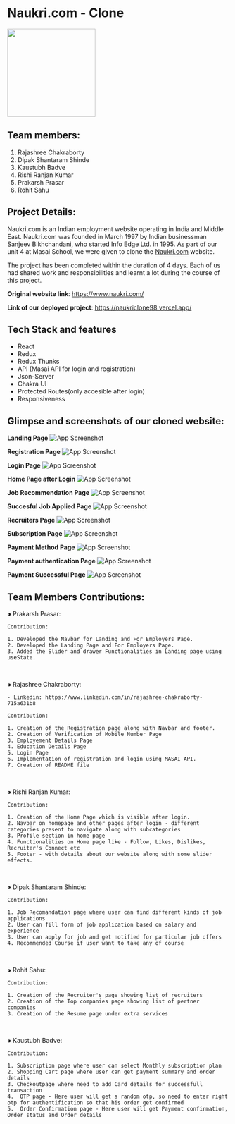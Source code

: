 # Naukri.com - Clone

<img width="200px" src="https://content3.jdmagicbox.com/comp/mumbai/j7/022pxx22.xx22.170821125442.b8j7/catalogue/naukri-com-online-placement-services-oyx4l.jpg?clr=104c56">

## Team members:
1. Rajashree Chakraborty
2. Dipak Shantaram Shinde
3. Kaustubh Badve
4. Rishi Ranjan Kumar
5. Prakarsh Prasar
6. Rohit Sahu

## Project Details:
Naukri.com is an Indian employment website operating in India and Middle East. Naukri.com was founded in March 1997 by Indian businessman Sanjeev Bikhchandani, who started Info Edge Ltd. in 1995. As part of our unit 4 at Masai School, we were given to clone the [Naukri.com](https://www.naukri.com/) website.

The project has been completed within the duration of 4 days. Each of us had shared work and responsibilities and learnt a lot during the course of this project.

**Original website link**: https://www.naukri.com/

**Link of our deployed project**: https://naukriclone98.vercel.app/

## Tech Stack and features
- React
- Redux
- Redux Thunks
- API (Masai API for login and registration)
- Json-Server
- Chakra UI
- Protected Routes(only accesible after login)
- Responsiveness


## Glimpse and screenshots of our cloned website:
**Landing Page**
![App Screenshot](https://github.com/KaustubhBadve/Naukri/blob/main/Screenshots/LandingPage.png)

**Registration Page**
![App Screenshot](https://github.com/KaustubhBadve/Naukri/blob/main/Screenshots/RegisterPage.png)

**Login Page**
![App Screenshot](https://github.com/KaustubhBadve/Naukri/blob/main/Screenshots/LoginPage.png)

**Home Page after Login**
![App Screenshot](https://github.com/KaustubhBadve/Naukri/blob/main/Screenshots/HomePage.png)

**Job Recommendation Page**
![App Screenshot](https://github.com/KaustubhBadve/Naukri/blob/main/Screenshots/JobRecommendation.png)

**Succesful Job Applied Page**
![App Screenshot](https://github.com/KaustubhBadve/Naukri/blob/main/Screenshots/AppliedSuccessfulJob.png)

**Recruiters Page**
![App Screenshot](https://github.com/KaustubhBadve/Naukri/blob/main/Screenshots/RecruitersPage.png)

**Subscription Page**
![App Screenshot](https://github.com/KaustubhBadve/Naukri/blob/main/Screenshots/SubscriptionPage.png)

**Payment Method Page**
![App Screenshot](https://github.com/KaustubhBadve/Naukri/blob/main/Screenshots/PaymentMethodPage.png)

**Payment authentication Page**
![App Screenshot](https://github.com/KaustubhBadve/Naukri/blob/main/Screenshots/AuthenticationPage.png)

**Payment Successful Page**
![App Screenshot](https://github.com/KaustubhBadve/Naukri/blob/main/Screenshots/PaymentSuccessfulPage.png)


## Team Members Contributions:
 ⁍ Prakarsh Prasar:
 
    Contribution:

    1. Developed the Navbar for Landing and For Employers Page.
    2. Developed the Landing Page and For Employers Page.
    3. Added the Slider and drawer Functionalities in Landing page using useState.

<br>

  ⁍ Rajashree Chakraborty:

    - Linkedin: https://www.linkedin.com/in/rajashree-chakraborty-715a631b8

    Contribution:

    1. Creation of the Registration page along with Navbar and footer.
    2. Creation of Verification of Mobile Number Page
    3. Employement Details Page
    4. Education Details Page
    5. Login Page
    6. Implementation of registration and login using MASAI API.
    7. Creation of README file

<br>

  ⁍ Rishi Ranjan Kumar:

    Contribution:

    1. Creation of the Home Page which is visible after login.
    2. Navbar on homepage and other pages after login - different categories present to navigate along with subcategories 
    3. Profile section in home page
    4. Functionalities on Home page like - Follow, Likes, Dislikes, Recruiter's Connect etc
    5. Footer - with details about our website along with some slider effects.

<br>

  ⁍ Dipak Shantaram Shinde:

    Contribution:
    
    1. Job Recomandation page where user can find different kinds of job applications 
    2. User can fill form of job application based on salary and experience
    3. User can apply for job and get notified for particular job offers
    4. Recommended Course if user want to take any of course
    
  <br>

  ⁍ Rohit Sahu:

    Contribution:

    1. Creation of the Recruiter's page showing list of recruiters
    2. Creation of the Top companies page showing list of pertner companies
    3. Creation of the Resume page under extra services
    
  <br>

  ⁍ Kaustubh Badve:

    Contribution:

    1. Subscription page where user can select Monthly subscription plan
    2. Shopping Cart page where user can get payment summary and order details
    3. Checkoutpage where need to add Card details for successfull transaction
    4.  OTP page - Here user will get a random otp, so need to enter right otp for authentification so that his order get confirmed
    5.  Order Confirmation page - Here user will get Payment confirmation, Order status and Order details
 
